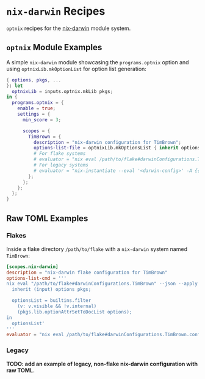 # `nix-darwin` Recipes

`optnix` recipes for the [nix-darwin](https://github.com/nix-darwin/nix-darwin)
module system.

## `optnix` Module Examples

A simple `nix-darwin` module showcasing the `programs.optnix` option and using
`optnixLib.mkOptionList` for option list generation:

```nix
{ options, pkgs, ...
}: let
  optnixLib = inputs.optnix.mkLib pkgs;
in {
  programs.optnix = {
    enable = true;
    settings = {
      min_score = 3;

      scopes = {
        TimBrown = {
          description = "nix-darwin configuration for TimBrown";
          options-list-file = optnixLib.mkOptionsList { inherit options; };
          # For flake systems
          # evaluator = "nix eval /path/to/flake#darwinConfigurations.TimBrown.config.{{ .Option }}";
          # For legacy systems
          # evaluator = "nix-instantiate --eval '<darwin-config>' -A {{ .Option }}";
        };
      };
    };
  };
}
```

## Raw TOML Examples

### Flakes

Inside a flake directory `/path/to/flake` with a `nix-darwin` system named
`TimBrown`:

```toml
[scopes.nix-darwin]
description = "nix-darwin flake configuration for TimBrown"
options-list-cmd = '''
nix eval "/path/to/flake#darwinConfigurations.TimBrown" --json --apply 'input: let
  inherit (input) options pkgs;

  optionsList = builtins.filter
    (v: v.visible && !v.internal)
    (pkgs.lib.optionAttrSetToDocList options);
in
  optionsList'
'''
evaluator = "nix eval /path/to/flake#darwinConfigurations.TimBrown.config.{{ .Option }}"
```

### Legacy

**TODO: add an example of legacy, non-flake nix-darwin configuration with raw
TOML.**
